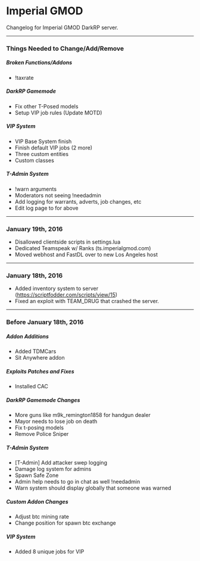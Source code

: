 # Imperial GMOD

Changelog for Imperial GMOD DarkRP server.

---

### Things Needed to Change/Add/Remove

##### Broken Functions/Addons
* !taxrate

##### DarkRP Gamemode
* Fix other T-Posed models
* Setup VIP job rules (Update MOTD)

##### VIP System
* VIP Base System finish
* Finish default VIP jobs (2 more)
* Three custom entities
* Custom classes 

##### T-Admin System
* !warn arguments
* Moderators not seeing !needadmin
* Add logging for warrants, adverts, job changes, etc
* Edit log page to for above

---

### January 19th, 2016
* Disallowed clientside scripts in settings.lua
* Dedicated Teamspeak w/ Ranks (ts.imperialgmod.com)
* Moved webhost and FastDL over to new Los Angeles host

---

### January 18th, 2016
* Added inventory system to server (https://scriptfodder.com/scripts/view/15)
* Fixed an exploit with TEAM_DRUG that crashed the server.

---

### Before January 18th, 2016

##### Addon Additions
* Added TDMCars
* Sit Anywhere addon

##### Exploits Patches and Fixes
* Installed CAC

##### DarkRP Gamemode Changes
* More guns like m9k_remington1858 for handgun dealer
* Mayor needs to lose job on death
* Fix t-posing models
* Remove Police Sniper
 
##### T-Admin System
* [T-Admin] Add attacker swep logging
* Damage log system for admins
* Spawn Safe Zone
* Admin help needs to go in chat as well !needadmin
* Warn system should display globally that someone was warned

##### Custom Addon Changes
* Adjust btc mining rate
* Change position for spawn btc exchange

##### VIP System
* Added 8 unique jobs for VIP
